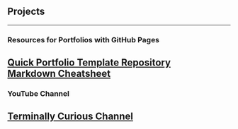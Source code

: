 ## Projects

---
### Resources for Portfolios with GitHub Pages

[Quick Portfolio Template Repository](https://github.com/terminallycurious8080/quick-portfolio) <br>
[Markdown Cheatsheet](pdf/markdown_cheatsheet.pdf)
---
### YouTube Channel

[Terminally Curious Channel](https://www.youtube.com/@terminallycurious8080)
---
